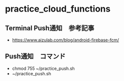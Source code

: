# practice_cloud_functions

## Terminal Push通知　参考記事

- https://www.aizulab.com/blog/android-firebase-fcm/

## Push通知　コマンド

- chmod 755 ~/practice_push.sh
- ~/practice_push.sh


